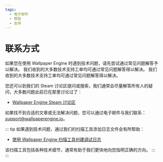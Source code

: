 ```yaml
---
tags:
  - 电子邮件
  - 帮助
  - 支持
---
```


# 联系方式

如果您在使用 Wallpaper Engine 时遇到技术问题，请先尝试通过常见问题解答予以解决。 我们收到的大多数技术支持工单均可通过常见问题解答得以解决。 我们收到的大多数技术支持工单均可通过常见问题解答得以解决。

您还可以到我们的 Steam 讨论区提问或搜索，我们通常会尽量解答所有人的疑问，大多数问题此前已在那里讨论过了：

* [Wallpaper Engine Steam 讨论区](https://steamcommunity.com/app/431960/discussions/)

如果找不到合适的文章或无法解决问题，您可以通过电子邮件与我们联系：[support@wallpaperengine.io](mailto:support@wallpaperengine.io?subject=Support%20Request)。

::: tip 如果遇到技术问题，通过我们的扫描工具添加日志文件会有所帮助：

* [使用 Wallpaper Engine 扫描工具创建调试日志](debug/scantool)

该扫描工具包括各种技术细节，通常有助于我们更快地向您指明正确的方向。 ::: :::